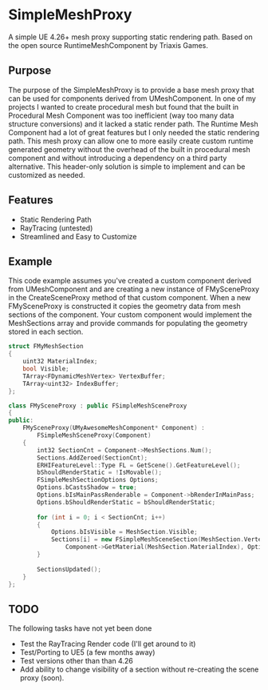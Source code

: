 # SimpleMeshProxy
A simple UE 4.26+ mesh proxy supporting static rendering path. Based on the open source RuntimeMeshComponent by Triaxis Games.

## Purpose
The purpose of the SimpleMeshProxy is to provide a base mesh proxy that can be used for components derived from UMeshComponent. In one of my projects I wanted to create procedural mesh but found that the built in Procedural Mesh Component was too inefficient (way too many data structure conversions) and it lacked a static render path. The Runtime Mesh Component had a lot of great features but I only needed the static rendering path. This mesh proxy can allow one to more easily create custom runtime generated geometry without the overhead of the built in procedural mesh component and without introducing a dependency on a third party alternative. This header-only solution is simple to implement and can be customized as needed.

## Features

* Static Rendering Path
* RayTracing (untested)
* Streamlined and Easy to Customize

## Example

This code example assumes you've created a custom component derived from UMeshComponent and are creating a new instance of FMySceneProxy in the CreateSceneProxy method of that custom component. When a new FMySceneProxy is constructed it copies the geometry data from mesh sections of the component. Your custom component would implement the MeshSections array and provide commands for populating the geometry stored in each section.

```cpp
struct FMyMeshSection
{
	uint32 MaterialIndex;
	bool Visible;
	TArray<FDynamicMeshVertex> VertexBuffer;
	TArray<uint32> IndexBuffer;
};

class FMySceneProxy : public FSimpleMeshSceneProxy
{
public:
	FMySceneProxy(UMyAwesomeMeshComponent* Component) :
		FSimpleMeshSceneProxy(Component)
	{
		int32 SectionCnt = Component->MeshSections.Num();
		Sections.AddZeroed(SectionCnt);
		ERHIFeatureLevel::Type FL = GetScene().GetFeatureLevel();
		bShouldRenderStatic = !IsMovable();
		FSimpleMeshSectionOptions Options;
		Options.bCastsShadow = true;
		Options.bIsMainPassRenderable = Component->bRenderInMainPass;
		Options.bShouldRenderStatic = bShouldRenderStatic;
		
		for (int i = 0; i < SectionCnt; i++)
		{
			Options.bIsVisible = MeshSection.Visible;
			Sections[i] = new FSimpleMeshSceneSection(MeshSection.VertexBuffer, MeshSection.IndexBuffer, 
				Component->GetMaterial(MeshSection.MaterialIndex), Options, FL);
		}
    
		SectionsUpdated();
	}
};
```

## TODO
The following tasks have not yet been done
* Test the RayTracing Render code (I'll get around to it)
* Test/Porting to UE5 (a few months away)
* Test versions other than than 4.26
* Add ability to change visibility of a section without re-creating the scene proxy (soon).
